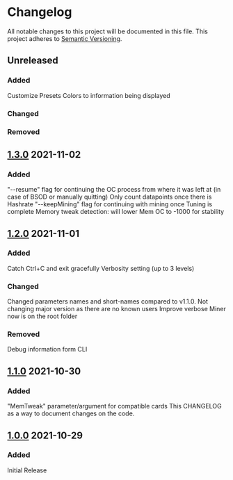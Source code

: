 # Changelog
All notable changes to this project will be documented in this file.
This project adheres to [Semantic Versioning](https://semver.org/).

## Unreleased
### Added
Customize Presets
Colors to information being displayed
### Changed
### Removed

## [1.3.0](https://github.com/CryptoTuner/CryptoTuner/releases/tag/1.3.0) 2021-11-02
### Added
"--resume" flag for continuing the OC process from where it was left at (in case of BSOD or manually quitting)
Only count datapoints once there is Hashrate
"--keepMining" flag for continuing with mining once Tuning is complete
Memory tweak detection: will lower Mem OC to -1000 for stability

## [1.2.0](https://github.com/CryptoTuner/CryptoTuner/releases/tag/1.2.0) 2021-11-01
### Added
Catch Ctrl+C and exit gracefully
Verbosity setting (up to 3 levels)
### Changed
Changed parameters names and short-names compared to v1.1.0. Not changing major version as there are no known users
Improve verbose
Miner now is on the root folder
### Removed
Debug information form CLI

## [1.1.0](https://github.com/CryptoTuner/CryptoTuner/releases/tag/1.1.0) 2021-10-30
### Added
"MemTweak" parameter/argument for compatible cards
This CHANGELOG as a way to document changes on the code.


## [1.0.0](https://github.com/CryptoTuner/CryptoTuner/releases/tag/1.0.0) 2021-10-29
### Added
Initial Release